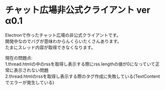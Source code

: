 #  チャット広場非公式クライアント  ver α0.1

Electronで作ったチャット広場の非公式クライアントです。<br>
開発中なのでバグが意味わからんくらいたくさんあります。<br>
たまにスレッド内容が取得できなくなります。<br>

現在の問題点:<br>
1.thread.htmlの中のrssを取得し表示する際にrss.lengthの値が0になっていて正常に表示されない問題<br>
2.thread.htmlのrssを取得し表示する際のタグ作成に失敗している(TextContentでエラーが発生している)<br>


